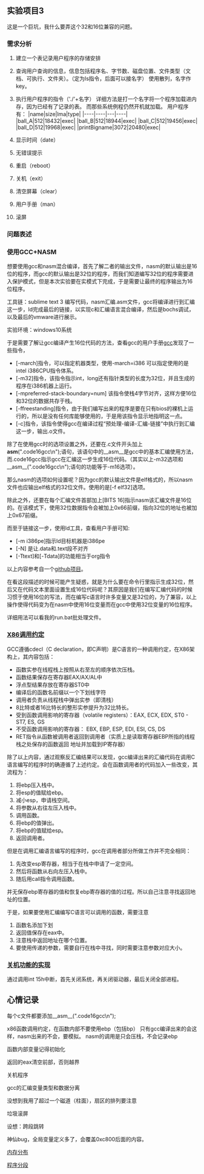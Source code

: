 实验项目3
---
这是一个巨坑，我什么要弄这个32和16位兼容的问题。

### 需求分析
1. 建立一个表记录用户程序的存储安排
2. 查询用户查询的信息，信息包括程序名、字节数、磁盘位置、文件类型（文档、可执行、文件夹）。（定为ls指令，后面可以接名字）
    使用散列，名字作key。
3. 执行用户程序的指令（'./'+名字）
    详细方法是打一个名字将一个程序加载进内存，因为已经有了记录的表。
    而那些系统例程仍然开机就加载。
    用户程序有：
    |name|size|lma|type|
    |----|----|---|----|  
    |ball_A|512|18432|exec| 
    |ball_B|512|18944|exec|
    |ball_C|512|19456|exec|
    |ball_D|512|19968|exec|
    |printBigname|3072|20480|exec|

4. 显示时间（date）
5. 无错误提示
6. 重启（reboot）
7. 关机（exit）
8. 清空屏幕（clear）
9. 用户手册（man）
10. 滚屏

### 问题表述

### 使用GCC+NASM

想要使用gcc和nasm混合编译，首先了解二者的输出文件，nasm的默认输出是16位的程序，而gcc的默认输出是32位的程序，而我们知道编写32位的程序需要进入保护模式，但是本次实验要在实模式下完成，于是需要让最终的程序输出为16位程序。

工具链：sublime text 3 编写代码，nasm汇编.asm文件，gcc将编译进行到汇编这一步，ld完成最后的链接，以实现c和汇编语言混合编译，然后是bochs调试，以及最后的vmware进行展示。

实验环境：windows10系统

于是需要了解让gcc编译产生16位代码的方法，查看gcc的用户手册[gcc]发现了一些指令，
+ [-march]指令，可以指定机器类型，使用-march=i386 可以指定使用的是intel i386CPU指令体系。
+ [-m32]指令，该指令指示int，long还有指针类型的长度为32位，并且生成的程序在i386机器上运行。
+ [-mpreferred-stack-boundary=num] 该指令使栈4字节对齐，这样方便16位和32位的数据共存于栈。
+ [-ffreestanding]指令，由于我们编写出来的程序是要在只有bios的裸机上运行的，所以是没有任何库能够使用的，于是用该指令显示地指明这一点。
+ [-c]指令，该指令使得gcc在编译过程“预处理-编译-汇编-链接”中执行到汇编这一步，输出.o文件。

除了在使用gcc时的选项设置之外，还要在.c文件开头加上 __asm__(".code16gcc\n");语句，该语句中的__asm__是gcc中的基本汇编使用方法，而.code16gcc指示gcc在汇编这一步生成16位代码。（其实以上-m32选项和__asm__(".code16gcc\n");语句的功能等于-m16选项）。

那么nasm的选项如何设置呢？因为gcc的默认输出文件是elf格式的，所以nasm文件也应输出elf格式的32位文件。使用的是[-f elf32]选项。

除此之外，还要在每个汇编文件首部加上[BITS 16]指示nasm该汇编文件是16位的。在该模式下，使用32位数据指令会被加上0x66前缀，指向32位的地址也被加上0x67前缀。

而至于链接这一步，使用ld工具，查看用户手册可知:
+ [-m i386pe]指示ld目标机器是i386pe
+ [-N] 是让.data和.text段不对齐
+ [-Ttext]和[-Tdata]的功能相当于org指令

以上内容参考自一个[github项目][参考项目]。

在看这段描述的时候可能产生疑惑，就是为什么要在命令行里指示生成32位，然后又在代码文本里面设置生成16位代码呢？其原因是我们在编写汇编代码的时候习惯于使用16位的写法，而在编写c语言时许多变量又是32位的，为了兼容，以上操作使得代码变为在nasm中使用16位变量而在gcc中使用32位变量的16位程序。

详细用法可以看我的run.bat批处理文件。

### [X86调用约定][wikiX86]

GCC遵循cdecl（C declaration，即C声明）是C语言的一种调用约定，在X86架构上，其内容包括：
+ 函数实参在线程栈上按照从右至左的顺序依次压栈。
+ 函数结果保存在寄存器EAX/AX/AL中
+ 浮点型结果存放在寄存器ST0中
+ 编译后的函数名前缀以一个下划线字符
+ 调用者负责从线程栈中弹出实参（即清栈）
+ 8比特或者16比特长的整形实参提升为32比特长。
+ 受到函数调用影响的寄存器（volatile registers）：EAX, ECX, EDX, ST0 - ST7, ES, GS
+ 不受函数调用影响的寄存器： EBX, EBP, ESP, EDI, ESI, CS, DS
+ RET指令从函数被调用者返回到调用者（实质上是读取寄存器EBP所指的线程栈之处保存的函数返回 地址并加载到IP寄存器）

除了以上内容，通过观察反汇编结果可以发现，gcc编译出来的汇编代码在调用C语言编写的程序时的确遵循了上述约定。会在函数调用者的代码加入一些改变，其流程为：
1. 将ebp压入栈中。
2. 将esp的值赋给ebp。
3. 减小esp，申请栈空间。
4. 将参数从右往左压入栈中。
5. 调用函数。
6. 将ebp的值弹出。
7. 将ebp的值赋给esp。
8. 返回调用者。

但是在调用汇编语言编写的程序时，gcc在调用者部分所做工作并不完全相同：
1. 先改变esp寄存器，相当于在栈中申请了一定空间。
2. 然后将函数从右向左压入栈中。
3. 随后用call指令调用函数。
 
并无保存ebp寄存器的值和恢复ebp寄存器的值的过程。所以自己注意寻找返回地址的位置。

于是，如果要使用汇编编写C语言可以调用的函数，需要注意

1. 函数名添加下划
2. 返回值保存在eax中。
3. 注意栈中返回地址在哪个位置。
4. 要使用传递的参数，需要自行在栈中寻找，同时需要注意参数对应大小。

### [关机功能的实现][关机]

通过调用int 15h中断，首先关闭系统，再关闭驱动器，最后关闭全部进程。


心情记录
-----
每个c文件都要添加__asm__(".code16gcc\n");

x86函数调用约定，在函数内部不要使用ebp（包括bp）
只有gcc编译出来的会这样，nasm出来的不会，要模拟。
nasm的调用是只会压栈，不会记录ebp

函数内部变量记得初始化

返回的eax清空前部，否则越界

关机程序

gcc的汇编变量类型和数据分离

没想到我用了超过一个磁道（柱面），扇区的排列要注意

垃圾滚屏

设想：跨段跳转

神仙bug，全局变量定义多了，会覆盖0xc800后面的内容。

[内存分布][内存分布]

[程序分段][程序分段]

[程序分段]:[https://zhuanlan.zhihu.com/p/28659560]
[内存分布]:[https://github.com/Urinx/SomeCodes/tree/master/Asm/Boot]
[gcc]:[https://gcc.gnu.org/onlinedocs/gcc-5.5.0/gcc/x86-Options.html#x86-Options]
[参考项目]:[https://github.com/richardtsai/homework]
[wikiX86]:[https://zh.wikipedia.org/wiki/X86%E8%B0%83%E7%94%A8%E7%BA%A6%E5%AE%9A#cdecl]
[关机]:[https://blog.csdn.net/wbcuc/article/details/7873314]
